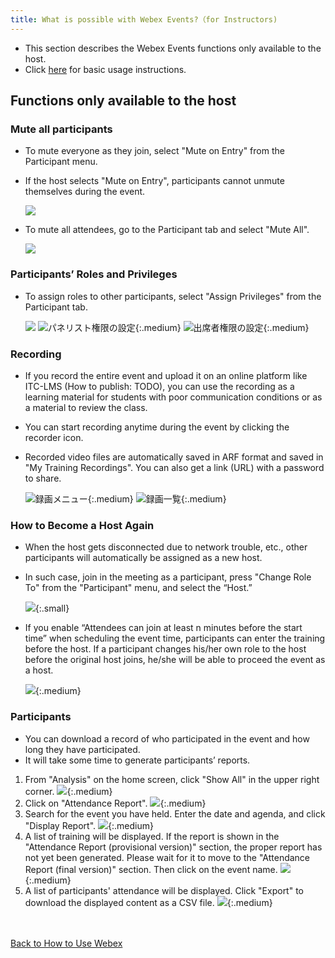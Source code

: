 ```yaml
---
title: What is possible with Webex Events?（for Instructors)
---
```


* This section describes the Webex Events functions only available to the host.	
* Click <a href="do_events" target="_blank">here</a> for basic usage instructions.

## Functions only available to the host

### Mute all participants

* To mute everyone as they join, select "Mute on Entry" from the Participant menu.
* If the host selects "Mute on Entry", participants cannot unmute themselves during the event.

	![](img/webex_events_mute_on_join.png)	

* To mute all attendees, go to the Participant tab and select "Mute All".

	![](img/webex_events_all_mute.png)

### Participants’ Roles and Privileges

* To assign roles to other participants, select "Assign Privileges" from the Participant tab.

	![](img/webex_events_privilege_menu.png)
	![パネリスト権限の設定](img/webex_events_privilege_panelist.png){:.medium}
	![出席者権限の設定](img/webex_events_privilege_participant.png){:.medium}

<!-- ### 参加者の入退室時のサウンド

* 参加者が入退室する時にサウンドを鳴らすことができます．気づかないうちに予期せぬ参加者が紛れ込むことを防ぐことができますが，参加者の多い会議では煩わしくなります．
* 「参加者」メニューの「入退室のサウンド」で設定します．

	![](img/webex_sound_on_join.png) -->

### Recording

* If you record the entire event and upload it on an online platform like ITC-LMS (How to publish: TODO), you can use the recording as a learning material for students with poor communication conditions or as a material to review the class.
* You can start recording anytime during the event by clicking the recorder icon.
* Recorded video files are automatically saved in ARF format and saved in "My Training Recordings". You can also get a link (URL) with a password to share.

	![録画メニュー](img/webex_events_record_1.png){:.medium}
	![録画一覧](img/webex_events_record_2.png){:.medium}

### How to Become a Host Again

* When the host gets disconnected due to network trouble, etc., other participants will automatically be assigned as a new host.
* In such case, join in the meeting as a participant, press "Change Role To" from the "Participant" menu, and select the “Host.”

	![](img/webex_events_regain_host.png){:.small}

* If you enable “Attendees can join at least n minutes before the start time” when scheduling the event time, participants can enter the training before the host. If a participant changes his/her own role to the host before the original host joins, he/she will be able to proceed the event as a host.

	![](img/webex_events_join_before_host.png){:.medium}

### Participants

* You can download a record of who participated in the event and how long they have participated.
* It will take some time to generate participants’ reports.

1. From "Analysis" on the home screen, click "Show All" in the upper right corner.
![](img/webex_participants_list_1.png){:.medium}
1. Click on "Attendance Report".
![](img/webex_events_participants_list_1.png){:.medium}
1. Search for the event you have held. Enter the date and agenda, and click "Display Report".
![](img/webex_events_participants_list_2.png){:.medium}
1. A list of training will be displayed. If the report is shown in the "Attendance Report (provisional version)" section, the proper report has not yet been generated. Please wait for it to move to the "Attendance Report (final version)" section. Then click on the event name.
![](img/webex_events_participants_list_3.png){:.medium}
1. A list of participants' attendance will be displayed. Click "Export" to download the displayed content as a CSV file.
![](img/webex_events_participants_list_4.png){:.medium}


<br>
<br>
<a href="index" target="_blank">Back to How to Use Webex</a>




